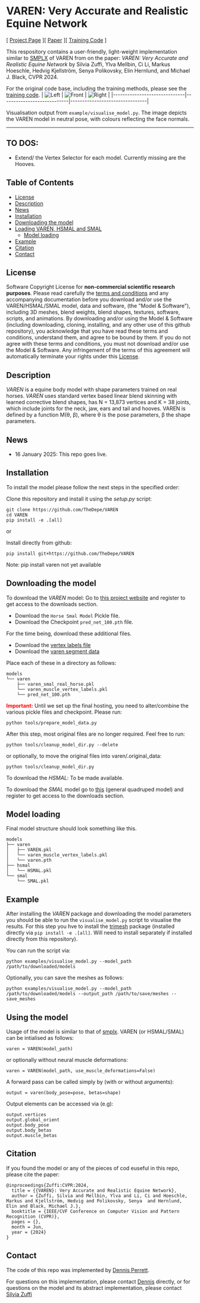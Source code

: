 # VAREN: Very Accurate and Realistic Equine Network

[ [Project Page](https://varen.is.tue.mpg.de/) ][ [Paper](https://openaccess.thecvf.com/content/CVPR2024/papers/Zuffi_VAREN_Very_Accurate_and_Realistic_Equine_Network_CVPR_2024_paper.pdf) ][ [Training Code](https://github.com/silviazuffi/varen) ]

This respository contains a user-friendly, light-weight implementation similar to [SMPLX](https://github.com/vchoutas/smplx/) of VAREN from on the paper: *VAREN: Very Accurate and Realistic Equine Network* by Silvia Zuffi, Ylva Mellbin, Ci Li, Markus Hoeschle, Hedvig Kjellström, Senya Polikovsky, Elin Hernlund, and Michael J. Black, CVPR 2024.


For the original code base, including the training methods, please see the [training code](https://github.com/silviazuffi/varen).
| ![Left](images/rightside.png) | ![Front](images/front.png) | ![Right](images/leftside.png) |
|------------------------------|----------------------------|--------------------------------|


Visualisation output from `example/visualise_model.py`. The image depicts the VAREN model in neutral pose, with colours reflecting the face normals.

---

## TO DOS:
- Extend/ the Vertex Selector for each model. Currently missing are the Hooves.  

## Table of Contents
  * [License](#license)
  * [Description](#description)
  * [News](#news)
  * [Installation](#installation)
  * [Downloading the model](#downloading-the-model)
  * [Loading VAREN, HSMAL and SMAL](#loading-VAREN-HSMAL-and-SMAL) 
    * [Model loading](#model-loading)
  * [Example](#example)
  * [Citation](#citation)
  * [Contact](#contact)

## License

Software Copyright License for **non-commercial scientific research purposes**.
Please read carefully the [terms and conditions](https://github.com/TheDepe/VAREN/blob/master/LICENSE) and any accompanying documentation before you download and/or use the VAREN/HSMAL/SMAL model, data and software, (the "Model & Software"), including 3D meshes, blend weights, blend shapes, textures, software, scripts, and animations. By downloading and/or using the Model & Software (including downloading, cloning, installing, and any other use of this github repository), you acknowledge that you have read these terms and conditions, understand them, and agree to be bound by them. If you do not agree with these terms and conditions, you must not download and/or use the Model & Software. Any infringement of the terms of this agreement will automatically terminate your rights under this [License](./LICENSE).


## Description

*VAREN* is a equine body model with shape parameters trained on real horses. *VAREN* uses standard vertex based linear blend skinning with learned corrective blend
shapes, has N = 13,873 vertices and K = 38 joints,
which include joints for the neck, jaw, ears and tail and hooves. 
VAREN is defined by a function M(θ, β), where θ is the pose parameters, β the shape parameters.

## News

- 16 January 2025: This repo goes live.

## Installation

To install the model please follow the next steps in the specified order:

Clone this repository and install it using the *setup.py* script: 
```Shell
git clone https://github.com/TheDepe/VAREN
cd VAREN
pip install -e .[all] 
```

or 

Install directly from github: 
```Shell
pip install git+https://github.com/TheDepe/VAREN
```

Note: pip install varen not yet available



## Downloading the model

To download the *VAREN* model:
Go to [this project website](https://varen.is.tue.mpg.de/) and register to get access to the downloads section. 
- Download the `Horse Smal Model` Pickle file.
- Download the Checkpoint `pred_net_100.pth` file.

For the time being, download these additional files. 
- Download the [vertex labels file](https://raw.githubusercontent.com/silviazuffi/varen/master/varen/model/varen_muscle_vertex_labels.npy)
- Download the [varen segment data](https://raw.githubusercontent.com/silviazuffi/varen/master/varen/model/varen_smal_real_horse_seg_data.pkl)

Place each of these in a directory as follows:
```
models
└── varen
    ├── varen_smal_real_horse.pkl
    └── varen_muscle_vertex_labels.pkl
    └── pred_net_100.pth
```

**<span style="color:red">Important:</span>** Until we set up the final hosting, you need to alter/combine the various pickle files and checkpoint. Please run:

```
python tools/prepare_model_data.py
```
After this step, most original files are no longer required. Feel free to run:
```
python tools/cleanup_model_dir.py --delete 
```
or optionally, to move the original files into varen/.original_data:
```
python tools/cleanup_model_dir.py 
```

To download the *HSMAL*: To be made available. 

To download the *SMAL* model go to [this](https://smal.is.tue.mpg.de/) (general quadruped model) and register to get access to the downloads section. 




## Model loading
Final model structure should look something like this. 

```
models
├── varen
│   ├── VAREN.pkl
│   └── varen_muscle_vertex_labels.pkl
│   └── varen.pth
├── hsmal
│   └── HSMAL.pkl
└── smal
    └── SMAL.pkl
```

## Example

After installing the *VAREN* package and downloading the model parameters you should be able to run the `visualise_model.py` script to visualise the results. For this step you hve to install the [trimesh](https://trimsh.org/) package (installed directly via `pip install -e .[all]`. Will need to install separately if installed directly from this repository).

You can run the script via:

```
python examples/visualise_model.py --model_path /path/to/downloaded/models
```
Optionally, you can save the meshes as follows:
```
python examples/visualise_model.py --model_path /path/to/downloaded/models --output_path /path/to/save/meshes --save_meshes
```

## Using the model

Usage of the model is similar to that of [smplx](https://github.com/vchoutas/smplx/). VAREN (or HSMAL/SMAL) can be intialised as follows:
```
varen = VAREN(model_path)
``` 
or optionally without neural muscle deformations:
```
varen = VAREN(model_path, use_muscle_deformations=False)
```

A forward pass can be called simply by (with or without arguments):
```
output = varen(body_pose=pose, betas=shape)
```

Output elements can be accessed via (e.g):
```
output.vertices
output.global_orient
output.body_pose
output.body_betas
output.muscle_betas
```


## Citation

If you found the model or any of the pieces of cod euseful in this repo, please cite the paper:

```
@inproceedings{Zuffi:CVPR:2024,  
  title = {{VAREN}: Very Accurate and Realistic Equine Network},  
  author = {Zuffi, Silvia and Mellbin, Ylva and Li, Ci and Hoeschle, Markus and Kjellström, Hedvig and Polikovsky, Senya  and Hernlund, Elin and Black, Michael J.},  
  booktitle = {IEEE/CVF Conference on Computer Vision and Pattern Recognition (CVPR)},  
  pages = {},
  month = Jun,
  year = {2024}
}

```
## Contact

The code of this repo was implemented by [Dennis Perrett](dennis.perrett@tuebingen.mpg.de).

For questions on this implementation, please contact [Dennis](dennis.perrett@tuebingen.mpg.de) directly, or for questions on the model and its abstract implementation, please contact [Silvia Zuffi](silvia.zuffi@tuebingen.mpg.de)